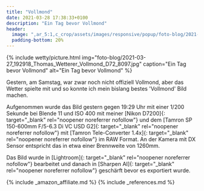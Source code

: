 ```yaml
---
title: "Vollmond"
date: 2021-03-28 17:38:33+0100
description: "Ein Tag bevor Vollmond"
header:
  image: ",ar_5:1,c_crop/assets/images/responsive/popup/foto-blog/2021-03-27_192918_Thomas_Wetterer_Vollmond_D72_8097.jpg"
  padding-bottom: 20%
---
```

{% include wetty/picture.html img="foto-blog/2021-03-27_192918_Thomas_Wetterer_Vollmond_D72_8097.jpg" caption="Ein Tag bevor Vollmond" alt="Ein Tag bevor Vollmond" %}

Gestern, am Samstag, war zwar noch nicht offiziell Vollmond, aber das Wetter spielte mit und so konnte ich mein bislang bestes 'Vollmond' Bild machen.

Aufgenommen wurde das Bild gestern gegen 19:29 Uhr mit einer 1/200 Sekunde bei Blende 11 und ISO 400 mit meiner [Nikon D7200]{: target="_blank" rel="noopener noreferrer nofollow"} und dem [Tamron SP 150-600mm F/5-6.3 Di VC USD G2]{: target="_blank" rel="noopener noreferrer nofollow"} mit [Tamron Tele-Converter 1.4x]{: target="_blank" rel="noopener noreferrer nofollow"} im RAW Format. An der Kamera mit DX Sensor entspricht das in etwa einer Brennweite von 1260mm.

Das Bild wurde in [Lightroom]{: target="_blank" rel="noopener noreferrer nofollow"} bearbeitet und danach in [Sharpen AI]{: target="_blank" rel="noopener noreferrer nofollow"} geschärft bevor es exportiert wurde.

{% include _amazon_affiliate.md %}
{% include _references.md %}
